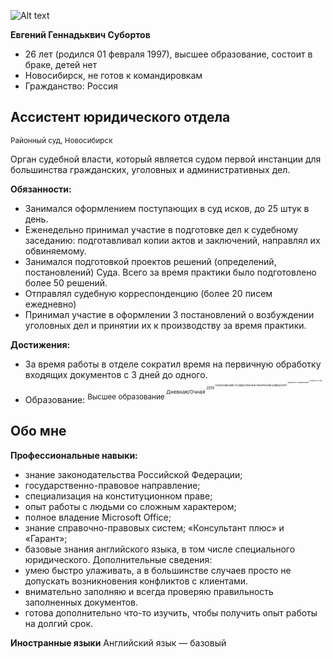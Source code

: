 ![Alt text](https://izhlife.ru/upload/resize_cache/webp/upload/iblock/086/uaq1una811wbfttmuep0zp6d8n01xqvo/p_img-1496744273.webp)

**Евгений Геннадьквич Субортов**
- 26 лет (родился 01 февраля 1997), высшее образование, cостоит в браке, детей нет
- Новосибирск, не готов к командировкам
- Гражданство: Россия

## Ассистент юридического отдела
<sup>Районный суд, Новосибирск<sup>

Орган судебной власти, который является судом первой инстанции для большинства гражданских, уголовных и административных дел.

**Обязанности:**

- Занимался оформлением поступающих в суд исков, до 25 штук в день.
- Еженедельно принимал участие в подготовке дел к судебному заседанию: подготавливал копии актов и заключений, направлял их обвиняемому.
- Занимался подготовкой проектов решений (определений, постановлений) Суда. Всего за время практики было подготовлено более 50 решений.
- Отправлял судебную корреспонденцию (более 20 писем ежедневно)
- Принимал участие в оформлении 3 постановлений о возбуждении уголовных дел и принятии их к производству за время практики.

**Достижения:**

- За время работы в отделе сократил время на первичную обработку входящих документов с 3 дней до одного.
- Образование:
<sup>Высшее образование<sup>
<sup>Дневная/Очная<sup>
<sup>2019<sup>
<sup>Новосибирский государственный технический университет<sup>
<sup>Факультет: Юридический<sup>
<sup>Специальность: Юрист<sup>

 ## Обо мне

**Профессиональные навыки:**
- знание законодательства Российской Федерации;
- государственно-правовое направление;
- специализация на конституционном праве;
- опыт работы с людьми со сложным характером;
- полное владение Microsoft Office;
- знание справочно-правовых систем; «Консультант плюс» и «Гарант»;
- базовые знания английского языка, в том числе специального юридического.
Дополнительные сведения:
- умею быстро улаживать, а в большинстве случаев просто не допускать возникновения конфликтов с клиентами.
- внимательно заполняю и всегда проверяю правильность заполненных документов.
- готова дополнительно что-то изучить, чтобы получить опыт работы на долгий срок.

**Иностранные языки**
Английский язык — базовый


